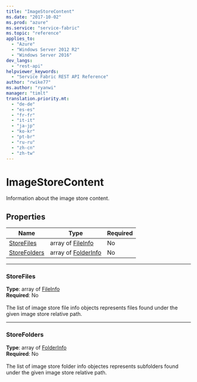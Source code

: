 ```yaml
---
title: "ImageStoreContent"
ms.date: "2017-10-02"
ms.prod: "azure"
ms.service: "service-fabric"
ms.topic: "reference"
applies_to: 
  - "Azure"
  - "Windows Server 2012 R2"
  - "Windows Server 2016"
dev_langs: 
  - "rest-api"
helpviewer_keywords: 
  - "Service Fabric REST API Reference"
author: "rwike77"
ms.author: "ryanwi"
manager: "timlt"
translation.priority.mt: 
  - "de-de"
  - "es-es"
  - "fr-fr"
  - "it-it"
  - "ja-jp"
  - "ko-kr"
  - "pt-br"
  - "ru-ru"
  - "zh-cn"
  - "zh-tw"
---
```

# ImageStoreContent

Information about the image store content.

## Properties

| Name | Type | Required |
| --- | --- | --- |
| [StoreFiles](#storefiles) | array of [FileInfo](sfclient-v60-model-fileinfo.md) | No |
| [StoreFolders](#storefolders) | array of [FolderInfo](sfclient-v60-model-folderinfo.md) | No |

____
### StoreFiles
__Type__: array of [FileInfo](sfclient-v60-model-fileinfo.md) <br/>
__Required__: No<br/>
<br/>
The list of image store file info objects represents files found under the given image store relative path.

____
### StoreFolders
__Type__: array of [FolderInfo](sfclient-v60-model-folderinfo.md) <br/>
__Required__: No<br/>
<br/>
The list of image store folder info objectes represents subfolders found under the given image store relative path.
